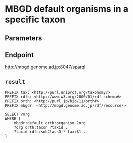 # MBGD default organisms in a specific taxon

## Parameters


## Endpoint
http://mbgd.genome.ad.jp:8047/sparql

## `result`

```sparql
PREFIX tax: <http://purl.uniprot.org/taxonomy/>
PREFIX rdfs: <http://www.w3.org/2000/01/rdf-schema#>
PREFIX orth: <http://purl.jp/bio/11/orth#>
PREFIX mbgdr: <http://mbgd.genome.ad.jp/rdf/resource/>

SELECT ?org
WHERE {
    mbgdr:default orth:organism ?org .
    ?org orth:taxon ?taxid .
    ?taxid rdfs:subClassOf* tax:$1 .
}


```

